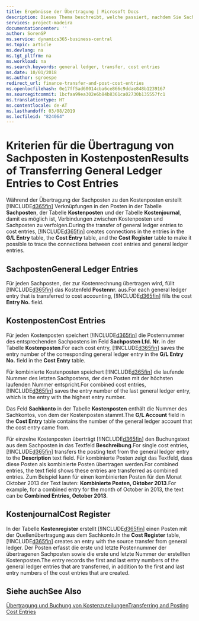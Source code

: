 ```yaml
---
title: Ergebnisse der Übertragung | Microsoft Docs
description: Dieses Thema beschreibt, welche passiert, nachdem Sie Sachposten in Kostenposten übertragen.
services: project-madeira
documentationcenter: ''
author: SorenGP
ms.service: dynamics365-business-central
ms.topic: article
ms.devlang: na
ms.tgt_pltfrm: na
ms.workload: na
ms.search.keywords: general ledger, transfer, cost entries
ms.date: 10/01/2018
ms.author: sgroespe
redirect_url: finance-transfer-and-post-cost-entries
ms.openlocfilehash: 0e17ff5ad60014cba6ce866c9ddae848b1239167
ms.sourcegitcommit: 1bcfaa99ea302e6b84b8361ca02730b135557fc1
ms.translationtype: HT
ms.contentlocale: de-AT
ms.lasthandoff: 03/08/2019
ms.locfileid: "824064"
---
```

# <a name="results-of-transferring-general-ledger-entries-to-cost-entries"></a><span data-ttu-id="dab10-103">Kriterien für die Übertragung von Sachposten in Kostenposten</span><span class="sxs-lookup"><span data-stu-id="dab10-103">Results of Transferring General Ledger Entries to Cost Entries</span></span>
<span data-ttu-id="dab10-104">Während der Übertragung der Sachposten zu den Kostenposten erstellt [!INCLUDE[d365fin](includes/d365fin_md.md)] Verknüpfungen in den Posten in der Tabelle **Sachposten**, der Tabelle **Kostenposten** und der Tabelle **Kostenjournal**, damit es möglich ist, Verbindungen zwischen Kostenposten und Sachposten zu verfolgen.</span><span class="sxs-lookup"><span data-stu-id="dab10-104">During the transfer of general ledger entries to cost entries, [!INCLUDE[d365fin](includes/d365fin_md.md)] creates connections in the entries in the **G/L Entry** table, the **Cost Entry** table, and the **Cost Register** table to make it possible to trace the connections between cost entries and general ledger entries.</span></span>  

## <a name="general-ledger-entries"></a><span data-ttu-id="dab10-105">Sachposten</span><span class="sxs-lookup"><span data-stu-id="dab10-105">General Ledger Entries</span></span>  
<span data-ttu-id="dab10-106">Für jeden Sachposten, der zur Kostenrechnung übertragen wird, füllt [!INCLUDE[d365fin](includes/d365fin_md.md)] das Kostenfeld **Postennr.** aus.</span><span class="sxs-lookup"><span data-stu-id="dab10-106">For each general ledger entry that is transferred to cost accounting, [!INCLUDE[d365fin](includes/d365fin_md.md)] fills the cost **Entry No.** field.</span></span>  

## <a name="cost-entries"></a><span data-ttu-id="dab10-107">Kostenposten</span><span class="sxs-lookup"><span data-stu-id="dab10-107">Cost Entries</span></span>  
<span data-ttu-id="dab10-108">Für jeden Kostenposten speichert [!INCLUDE[d365fin](includes/d365fin_md.md)] die Postennummer des entsprechenden Sachpostens im Feld **Sachposten Lfd. Nr.** in der Tabelle **Kostenposten**.</span><span class="sxs-lookup"><span data-stu-id="dab10-108">For each cost entry, [!INCLUDE[d365fin](includes/d365fin_md.md)] saves the entry number of the corresponding general ledger entry in the **G/L Entry No.** field in the **Cost Entry** table.</span></span>  

<span data-ttu-id="dab10-109">Für kombinierte Kostenposten speichert [!INCLUDE[d365fin](includes/d365fin_md.md)] die laufende Nummer des letzten Sachpostens, der dem Posten mit der höchsten laufenden Nummer entspricht.</span><span class="sxs-lookup"><span data-stu-id="dab10-109">For combined cost entries, [!INCLUDE[d365fin](includes/d365fin_md.md)] saves the entry number of the last general ledger entry, which is the entry with the highest entry number.</span></span>  

<span data-ttu-id="dab10-110">Das Feld **Sachkonto** in der Tabelle **Kostenposten** enthält die Nummer des Sachkontos, von dem der Kostenposten stammt.</span><span class="sxs-lookup"><span data-stu-id="dab10-110">The **G/L Account** field in the **Cost Entry** table contains the number of the general ledger account that the cost entry came from.</span></span>  

<span data-ttu-id="dab10-111">Für einzelne Kostenposten überträgt [!INCLUDE[d365fin](includes/d365fin_md.md)] den Buchungstext aus dem Sachposten in das Textfeld **Beschreibung**.</span><span class="sxs-lookup"><span data-stu-id="dab10-111">For single cost entries, [!INCLUDE[d365fin](includes/d365fin_md.md)] transfers the posting text from the general ledger entry to the **Description** text field.</span></span> <span data-ttu-id="dab10-112">Für kombinierte Posten zeigt das Textfeld, dass diese Posten als kombinierte Posten übertragen werden.</span><span class="sxs-lookup"><span data-stu-id="dab10-112">For combined entries, the text field shows these entries are transferred as combined entries.</span></span> <span data-ttu-id="dab10-113">Zum Beispiel kann für einen kombinierten Posten für den Monat Oktober 2013 der Text lauten: **Kombinierte Posten, Oktober 2013**.</span><span class="sxs-lookup"><span data-stu-id="dab10-113">For example, for a combined entry for the month of October in 2013, the text can be **Combined Entries, October 2013**.</span></span>  

## <a name="cost-register"></a><span data-ttu-id="dab10-114">Kostenjournal</span><span class="sxs-lookup"><span data-stu-id="dab10-114">Cost Register</span></span>  
<span data-ttu-id="dab10-115">In der Tabelle **Kostenregister** erstellt [!INCLUDE[d365fin](includes/d365fin_md.md)] einen Posten mit der Quellenübertragung aus dem Sachkonto.</span><span class="sxs-lookup"><span data-stu-id="dab10-115">In the **Cost Register** table, [!INCLUDE[d365fin](includes/d365fin_md.md)] creates an entry with the source transfer from general ledger.</span></span> <span data-ttu-id="dab10-116">Der Posten erfasst die erste und letzte Postennummer der übertragenen Sachposten sowie die erste und letzte Nummer der erstellten Kostenposten.</span><span class="sxs-lookup"><span data-stu-id="dab10-116">The entry records the first and last entry numbers of the general ledger entries that are transferred, in addition to the first and last entry numbers of the cost entries that are created.</span></span>  

## <a name="see-also"></a><span data-ttu-id="dab10-117">Siehe auch</span><span class="sxs-lookup"><span data-stu-id="dab10-117">See Also</span></span>  
[<span data-ttu-id="dab10-118">Übertragung und Buchung von Kostenzuteilungen</span><span class="sxs-lookup"><span data-stu-id="dab10-118">Transferring and Posting Cost Entries</span></span>](finance-transfer-and-post-cost-entries.md)   
